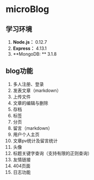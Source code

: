 # microBlog
## **学习环境**
1. **Node.js：** 0.12.7
2. **Express：** 4.13.1
3. **MongoDB: ** 3.1.8

## blog功能
1. 多人注册、登录
2. 发表文章（markdown）
3. 上传文件
4. 文章的编辑与删除
5. 存档
6. 标签
7. 分页
8. 留言（markdown）
9. 用户个人主页
10. 文章pv统计及留言统计
11. 头像
12. 标题关键字查询（支持有限的正则查询）
13. 友情链接
14. 404页面
15. 日志功能